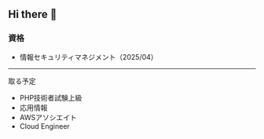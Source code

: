 ## Hi there 👋

<!--
**yykk0/yykk0** is a ✨ _special_ ✨ repository because its `README.md` (this file) appears on your GitHub profile.

Here are some ideas to get you started:

- 🔭 I’m currently working on ...
- 🌱 I’m currently learning ...
- 👯 I’m looking to collaborate on ...
- 🤔 I’m looking for help with ...
- 💬 Ask me about ...
- 📫 How to reach me: ...
- 😄 Pronouns: ...
- ⚡ Fun fact: ...
-->

### 資格
- 情報セキュリティマネジメント（2025/04）

---
取る予定
- PHP技術者試験上級
- 応用情報
- AWSアソシエイト
- Cloud Engineer
